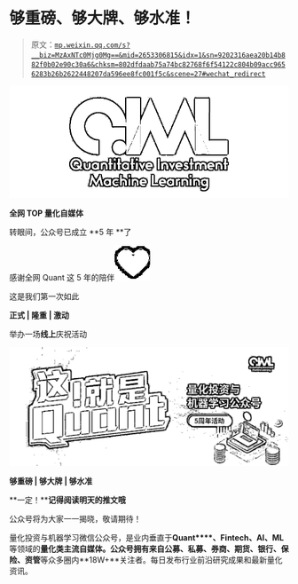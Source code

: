 # 够重磅、够大牌、够水准！

> 原文：[`mp.weixin.qq.com/s?__biz=MzAxNTc0Mjg0Mg==&mid=2653306815&idx=1&sn=9202316aea20b14b882f0b02e90c30a6&chksm=802dfdaab75a74bc82768f6f54122c804b09acc9656283b26b2622448207da596ee8fc001f5c&scene=27#wechat_redirect`](http://mp.weixin.qq.com/s?__biz=MzAxNTc0Mjg0Mg==&mid=2653306815&idx=1&sn=9202316aea20b14b882f0b02e90c30a6&chksm=802dfdaab75a74bc82768f6f54122c804b09acc9656283b26b2622448207da596ee8fc001f5c&scene=27#wechat_redirect)

![](img/52530653e2ddbe651074f55a77bb8d3c.png)

**全网 TOP 量化自媒体**

转眼间，公众号已成立 **5 年 **了 

感谢全网 Quant 这 5 年的陪伴![](img/86a8e6af5b88ca15d1df2d2f3759f490.png) 

这是我们第一次如此

**正式 | 隆重 | 激动**

举办一场**线上**庆祝活动

![](img/a5b2a427876913b0aedd4632e2a4fd42.png)

**够重磅 | 够大牌 | 够水准**

**一定！****记得阅读明天的推文哦**

公众号将为大家一一揭晓，敬请期待！

量化投资与机器学习微信公众号，是业内垂直于**Quant****、Fintech、AI、ML**等领域的**量化类主流自媒体。**公众号拥有来自**公募、私募、券商、期货、银行、保险、资管**等众多圈内**18W+**关注者。每日发布行业前沿研究成果和最新量化资讯。‍